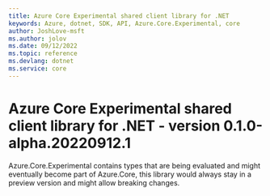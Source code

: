 ```yaml
---
title: Azure Core Experimental shared client library for .NET
keywords: Azure, dotnet, SDK, API, Azure.Core.Experimental, core
author: JoshLove-msft
ms.author: jolov
ms.date: 09/12/2022
ms.topic: reference
ms.devlang: dotnet
ms.service: core
---
```

# Azure Core Experimental shared client library for .NET - version 0.1.0-alpha.20220912.1 


Azure.Core.Experimental contains types that are being evaluated and might eventually become part of Azure.Core, this library would always stay in a preview version and might allow breaking changes.

